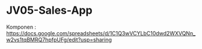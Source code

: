 # JV05-Sales-App

Komponen : https://docs.google.com/spreadsheets/d/1C1Q3wVCYLbC10dwd2WXVQNn_w2vs1tqBMRQ7hpfpUFg/edit?usp=sharing
